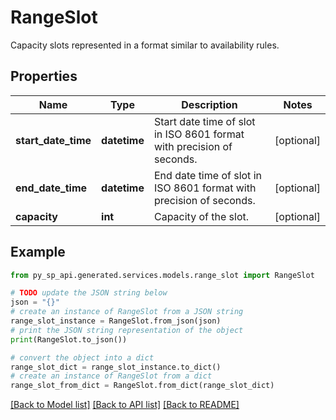 # RangeSlot

Capacity slots represented in a format similar to availability rules.

## Properties

Name | Type | Description | Notes
------------ | ------------- | ------------- | -------------
**start_date_time** | **datetime** | Start date time of slot in ISO 8601 format with precision of seconds. | [optional] 
**end_date_time** | **datetime** | End date time of slot in ISO 8601 format with precision of seconds. | [optional] 
**capacity** | **int** | Capacity of the slot. | [optional] 

## Example

```python
from py_sp_api.generated.services.models.range_slot import RangeSlot

# TODO update the JSON string below
json = "{}"
# create an instance of RangeSlot from a JSON string
range_slot_instance = RangeSlot.from_json(json)
# print the JSON string representation of the object
print(RangeSlot.to_json())

# convert the object into a dict
range_slot_dict = range_slot_instance.to_dict()
# create an instance of RangeSlot from a dict
range_slot_from_dict = RangeSlot.from_dict(range_slot_dict)
```
[[Back to Model list]](../README.md#documentation-for-models) [[Back to API list]](../README.md#documentation-for-api-endpoints) [[Back to README]](../README.md)


